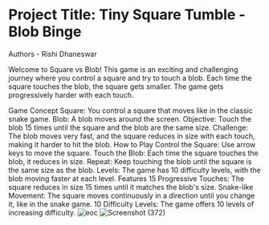 # Project Title: Tiny Square Tumble - Blob Binge
Authors - Rishi Dhaneswar


Welcome to Square vs Blob! This game is an exciting and challenging journey where you control a square and try to touch a blob. Each time the square touches the blob, the square gets smaller. The game gets progressively harder with each touch.

Game Concept
Square: You control a square that moves like in the classic snake game.
Blob: A blob moves around the screen.
Objective: Touch the blob 15 times until the square and the blob are the same size.
Challenge: The blob moves very fast, and the square reduces in size with each touch, making it harder to hit the blob.
How to Play
Control the Square: Use arrow keys to move the square.
Touch the Blob: Each time the square touches the blob, it reduces in size.
Repeat: Keep touching the blob until the square is the same size as the blob.
Levels: The game has 10 difficulty levels, with the blob moving faster at each level.
Features
15 Progressive Touches: The square reduces in size 15 times until it matches the blob's size.
Snake-like Movement: The square moves continuously in a direction until you change it, like in the snake game.
10 Difficulty Levels: The game offers 10 levels of increasing difficulty.
![eoc](https://github.com/user-attachments/assets/542a2670-f8a4-4757-a8e0-cc0cbc81ce55)
![Screenshot (372)](https://github.com/user-attachments/assets/bdeed1d4-761e-4843-b244-d51404fc7261)
